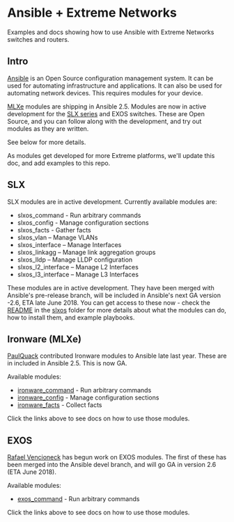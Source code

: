 # Ansible + Extreme Networks

Examples and docs showing how to use Ansible with Extreme Networks switches and routers.

## Intro

[Ansible](https://www.ansible.com) is an Open Source configuration management system. It can be used for automating infrastructure and applications. It can also be used for automating network devices. This requires modules for your device. 

[MLXe](https://www.extremenetworks.com/product/mlx-series-router/) modules are shipping in Ansible 2.5. Modules are now in active development for the [SLX series](https://www.extremenetworks.com/product/slx-9850-router/) and EXOS switches. These are Open Source, and you can follow along with the development, and try out modules as they are written. 

See below for more details.

As modules get developed for more Extreme platforms, we'll update this doc, and add examples to this repo.

## SLX

SLX modules are in active development. Currently available modules are:

* slxos\_command - Run arbitrary commands
* slxos\_config - Manage configuration sections
* slxos\_facts - Gather facts
* slxos\_vlan – Manage VLANs
* slxos\_interface – Manage Interfaces
* slxos\_linkagg – Manage link aggregation groups
* slxos\_lldp – Manage LLDP configuration
* slxos\_l2\_interface – Manage L2 Interfaces
* slxos\_l3\_interface – Manage L3 Interfaces

These modules are in active development. They have been merged with Ansible's pre-release branch, will be included in Ansible's next GA version -2.6, ETA late June 2018. 
You can get access to these now - check the [README](./slxos/README.md) in the [slxos](./slxos) folder for more details about what the modules can do, how to install them, and example playbooks.

## Ironware (MLXe)

[PaulQuack](https://github.com/PaulQuack) contributed Ironware modules to Ansible late last year. These are in included in Ansible 2.5. This is now GA.

Available modules:

* [ironware_command](http://docs.ansible.com/ansible/devel/modules/ironware_command_module.html) - Run arbitrary commands
* [ironware_config](http://docs.ansible.com/ansible/devel/modules/ironware_config_module.html) - Manage configuration sections
* [ironware_facts](http://docs.ansible.com/ansible/devel/modules/ironware_facts_module.html) - Collect facts

Click the links above to see docs on how to use those modules.

## EXOS

[Rafael Vencioneck](https://github.com/rdvencioneck) has begun work on EXOS modules. The first of these has been merged into the Ansible devel branch, and will go GA in version 2.6 (ETA June 2018). 

Available modules:

* [exos_command](https://docs.ansible.com/ansible/devel/modules/exos_command_module.html) - Run arbitrary commands

Click the links above to see docs on how to use those modules.
